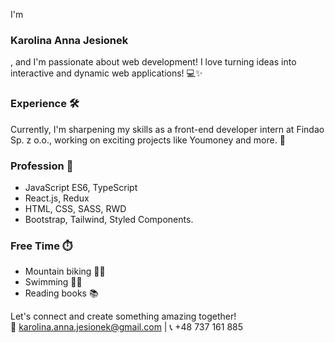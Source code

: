 I'm <h3>Karolina Anna Jesionek</h3>, and I'm passionate about web development! I love turning ideas into interactive and dynamic web applications! 💻✨

### Experience 🛠️
Currently, I'm sharpening my skills as a front-end developer intern at Findao Sp. z o.o., working on exciting projects like Youmoney and more. 🚀

### Profession 💼 
- JavaScript ES6, TypeScript  
- React.js, Redux  
- HTML, CSS, SASS, RWD  
- Bootstrap, Tailwind, Styled Components.

### Free Time ⏱️
- Mountain biking 🚵‍♀️
- Swimming 🏊‍♀️
- Reading books 📚

Let's connect and create something amazing together!<br>
📧 [karolina.anna.jesionek@gmail.com](mailto:karolina.anna.jesionek@gmail.com) | 📞 +48 737 161 885

